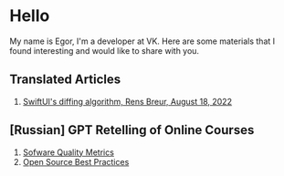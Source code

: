 # Hello

My name is Egor, I'm a developer at VK. Here are some materials that I found interesting and would like to share with you.

## Translated Articles

1. [SwiftUI's diffing algorithm, Rens Breur, August 18, 2022](translation/swiftui-diffing-ru/swiftui-diffing-ru.md)

## [Russian] GPT Retelling of Online Courses

1. [Sofware Quality Metrics](summary/sqm.md)
2. [Open Source Best Practices](summary/sqm.md)
